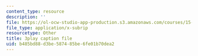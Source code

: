```yaml
---
content_type: resource
description: ''
file: https://ol-ocw-studio-app-production.s3.amazonaws.com/courses/15-071-the-analytics-edge-spring-2017/b485bd88d3be587485be6fe01b70dea2_DU0_NM0mZPE.vtt
file_type: application/x-subrip
resourcetype: Other
title: 3play caption file
uid: b485bd88-d3be-5874-85be-6fe01b70dea2
---
```

